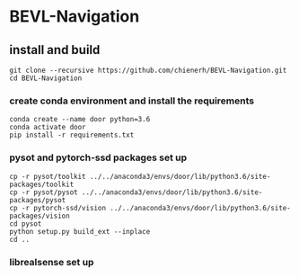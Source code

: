 # BEVL-Navigation

## install and build
```
git clone --recursive https://github.com/chienerh/BEVL-Navigation.git
cd BEVL-Navigation
```
### create conda environment and install the requirements

```
conda create --name door python=3.6
conda activate door
pip install -r requirements.txt
```
### pysot and pytorch-ssd packages set up
```
cp -r pysot/toolkit ../../anaconda3/envs/door/lib/python3.6/site-packages/toolkit
cp -r pysot/pysot ../../anaconda3/envs/door/lib/python3.6/site-packages/pysot
cp -r pytorch-ssd/vision ../../anaconda3/envs/door/lib/python3.6/site-packages/vision
cd pysot
python setup.py build_ext --inplace
cd ..
```
### librealsense set up
